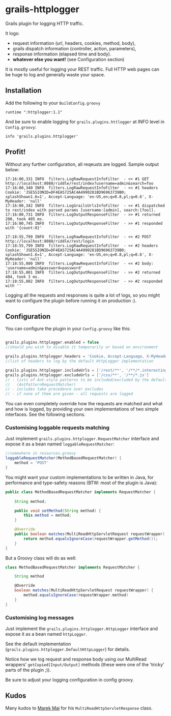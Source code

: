 # grails-httplogger

Grails plugin for logging HTTP traffic.

It logs:

* request information (url, headers, cookies, method, body),
* grails dispatch information (controller, action, parameters),
* response information (elapsed time and body).
* **whatever else you want!** (see Configuration section)

It is mostly useful for logging your REST traffic. Full HTTP web pages can be huge to log and generally waste your space.

## Installation

Add the following to your `BuildConfig.groovy`

```
runtime ":httplogger:1.1"
```

And be sure to enable logging for `grails.plugins.httlogger` at INFO level in `Config.groovy`:

```
info 'grails.plugins.httplogger'
```

## Profit!

Without any further configuration, all reqeusts are logged. Sample output below:

```
17:16:00,331 INFO  filters.LogRawRequestInfoFilter  - << #1 GET http://localhost:8080/riddle/rest/index?username=admin&search=foo
17:16:00,340 INFO  filters.LogRawRequestInfoFilter  - << #1 headers Cookie: 'JSESSIONID=DF4EA5725AC4A4990281BD96963739B0; splashShown1.6=1', Accept-Language: 'en-US,en;q=0.8,pl;q=0.6', X-MyHeader: 'null'
17:16:00,342 INFO  filters.LogGrailsUrlsInfoFilter  - << #1 dispatched to rest/index with parsed params [username:[admin], search:[foo]].
17:16:00,731 INFO  filters.LogOutputResponseFilter  - >> #1 returned 200, took 405 ms.
17:16:00,745 INFO  filters.LogOutputResponseFilter  - >> #1 responded with '{count:0}'
```

```
17:18:55,799 INFO  filters.LogRawRequestInfoFilter  - << #2 POST http://localhost:8080/riddle/rest/login
17:18:55,799 INFO  filters.LogRawRequestInfoFilter  - << #2 headers Cookie: 'JSESSIONID=DF4EA5725AC4A4990281BD96963739B0; splashShown1.6=1', Accept-Language: 'en-US,en;q=0.8,pl;q=0.6', X-MyHeader: 'null'
17:18:55,800 INFO  filters.LogRawRequestInfoFilter  - << #2 body: 'username=admin&password=password'
17:18:55,801 INFO  filters.LogOutputResponseFilter  - >> #2 returned 404, took 3 ms.
17:18:55,802 INFO  filters.LogOutputResponseFilter  - >> #2 responded with ''
```

Logging all the requests and responses is quite a lot of logs, so you might want to configure the plugin before running it on production :).


## Configuration

You can configure the plugin in your `Config.groovy` like this:

```groovy

grails.plugins.httplogger.enabled = false
//should you wish to disable it temporarily or based on environment

grails.plugins.httplogger.headers = 'Cookie, Accept-Language, X-MyHeader' 
//list of headers to log by the default HttpLogger implementation

grails.plugins.httplogger.includeUrls = ['/rest/**', '/**/*.interesting']
grails.plugins.httplogger.excludeUrls = ['/css/**', '/**/*.js']
// - lists of Ant-style patterns to be included/excluded by the default RequestMatcher implementation
//   (AntPatternRequestMatcher)
// - includes take precedence over excludes
// - if none of them are given - all requests are logged
```

You can even completely override how the requests are matched and what and how is logged, by providing your own implementations of two simple interfaces. See the following sections.

### Customising loggable requests matching

Just implement `grails.plugins.httplogger.RequestMatcher` interface and expose it as a bean named `loggableRequestMatcher`:

```groovy
//somewhere in resources.groovy
loggableRequestMatcher(MethodBasedRequestMatcher) {
    method = 'POST'
}
```

You might want your custom implementations to be written in Java, for performance and type-safety reasons (BTW: most of the plugin is Java):

```java
public class MethodBasedRequestMatcher implements RequestMatcher {
    
    String method;

    public void setMethod(String method) {
        this.method = method;
    }

    @Override
    public boolean matches(MultiReadHttpServletRequest requestWrapper) {
        return method.equalsIgnoreCase(requestWrapper.getMethod());
    }
}
```

But a Groovy class will do as well:

```groovy
class MethodBasedRequestMatcher implements RequestMatcher {

    String method

    @Override
    boolean matches(MultiReadHttpServletRequest requestWrapper) {
        method.equalsIgnoreCase(requestWrapper.method)
    }
}
```


### Customising log messages

Just implement the `grails.plugins.httplogger.HttpLogger` interface and expose it as a bean named `httpLogger`.

See the default implementation (`grails.plugins.httplogger.DefaultHttpLogger`) for details.

Notice how we log request and response body using our MultiRead wrappers' `getCopied[Input/Output]` methods (these were one of the 'tricky' parts of the plugin ;)).

Be sure to adjust your logging configuration in config groovy.


## Kudos

Many kudos to [Marek Maj](https://github.com/MarekMaj) for his `MultiReadHttpServletResponse` class.
